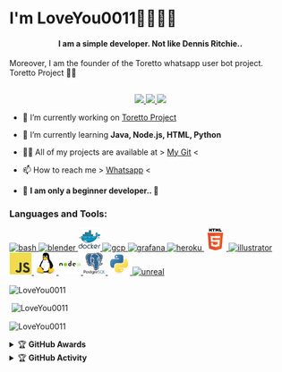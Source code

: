 <h1 align="centre">I'm LoveYou0011🔨👮🏻‍♂️</h1>
<h4 align="center">I am a simple developer. Not like Dennis Ritchie..</h3>
<h7 align="left">Moreover, I am the founder of the Toretto whatsapp user bot project. <br>Toretto Project 🚶‍♂️</h7>

##
<p align="center">
  <a href="https://github.com/LoveYou0011/Toretto">
    <img src="https://komarev.com/ghpvc/?username=LoveYou0011&label=Profile%20views&color=ff69b4&label=Profile+Views&style=plastic">

  </a>
  <a href="https://github.com/LoveYou0011/Toretto?tab=stars">
    <img src="https://img.shields.io/github/stars/LoveYou0011?color=ff69b4&label=Stars&style=plastic">

  </a>
  <a href="https://github.com/LoveYou0011?tab=followers">
    <img src="https://img.shields.io/github/followers/LoveYou0011?color=ff69b4&label=Followers&style=plastic">

  </a>
</p>


- 🔭 I’m currently working on [Toretto Project](https://github.com/LoveYou0011/Toretto)

- 🌱 I’m currently learning **Java, Node.js, HTML, Python**

- 👨‍💻 All of my projects are available at > [My Git](https://github.com/LoveYou0011/) <

- 📫 How to reach me > [Whatsapp](https://wa.me/917909139146) <

- 💫 **I am only a beginner developer.. 🌆**


<h3 align="left">Languages and Tools:</h3>
<p align="left"> <a href="https://www.gnu.org/software/bash/" target="_blank"> <img src="https://www.vectorlogo.zone/logos/gnu_bash/gnu_bash-icon.svg" alt="bash" width="40" height="40"/> </a> <a href="https://www.blender.org/" target="_blank"> <img src="https://download.blender.org/branding/community/blender_community_badge_white.svg" alt="blender" width="40" height="40"/> </a> <a href="https://www.docker.com/" target="_blank"> <img src="https://raw.githubusercontent.com/devicons/devicon/master/icons/docker/docker-original-wordmark.svg" alt="docker" width="40" height="40"/> </a> <a href="https://cloud.google.com" target="_blank"> <img src="https://www.vectorlogo.zone/logos/google_cloud/google_cloud-icon.svg" alt="gcp" width="40" height="40"/> </a> <a href="https://grafana.com" target="_blank"> <img src="https://www.vectorlogo.zone/logos/grafana/grafana-icon.svg" alt="grafana" width="40" height="40"/> </a> <a href="https://heroku.com" target="_blank"> <img src="https://www.vectorlogo.zone/logos/heroku/heroku-icon.svg" alt="heroku" width="40" height="40"/> </a> <a href="https://www.w3.org/html/" target="_blank"> <img src="https://raw.githubusercontent.com/devicons/devicon/master/icons/html5/html5-original-wordmark.svg" alt="html5" width="40" height="40"/> </a> <a href="https://www.adobe.com/in/products/illustrator.html" target="_blank"> <img src="https://www.vectorlogo.zone/logos/adobe_illustrator/adobe_illustrator-icon.svg" alt="illustrator" width="40" height="40"/> </a> <a href="https://developer.mozilla.org/en-US/docs/Web/JavaScript" target="_blank"> <img src="https://raw.githubusercontent.com/devicons/devicon/master/icons/javascript/javascript-original.svg" alt="javascript" width="40" height="40"/> </a> <a href="https://www.linux.org/" target="_blank"> <img src="https://raw.githubusercontent.com/devicons/devicon/master/icons/linux/linux-original.svg" alt="linux" width="40" height="40"/> </a> <a href="https://nodejs.org" target="_blank"> <img src="https://raw.githubusercontent.com/devicons/devicon/master/icons/nodejs/nodejs-original-wordmark.svg" alt="nodejs" width="40" height="40"/> </a> <a href="https://www.postgresql.org" target="_blank"> <img src="https://raw.githubusercontent.com/devicons/devicon/master/icons/postgresql/postgresql-original-wordmark.svg" alt="postgresql" width="40" height="40"/> </a> <a href="https://www.python.org" target="_blank"> <img src="https://raw.githubusercontent.com/devicons/devicon/master/icons/python/python-original.svg" alt="python" width="40" height="40"/> </a> <a href="https://unrealengine.com/" target="_blank"> <img src="https://raw.githubusercontent.com/kenangundogan/fontisto/036b7eca71aab1bef8e6a0518f7329f13ed62f6b/icons/svg/brand/unreal-engine.svg" alt="unreal" width="40" height="40"/> </a> </p>

<p><img align="center" src="https://github-readme-stats.vercel.app/api/top-langs?username=LoveYou0011&show_icons=true&layout=compact&theme=highcontrast" alt="LoveYou0011" /></p>

<p>&nbsp;<img align="center" src="https://github-readme-stats.vercel.app/api?username=LoveYou0011&show_icons=true&theme=highcontrast" alt="LoveYou0011" /></p>

<p><img align="center" src="https://github-readme-streak-stats.herokuapp.com/?user=LoveYou0011&theme=highcontrast" alt="LoveYou0011" /></p>
</details>

<details>
    <summary>&#127942 <b>GitHub Awards</b></summary><br/>

![Github Trophy](https://github-profile-trophy.vercel.app/?username=LoveYou0011)

</details>

<details>
    <summary>&#127942 <b>GitHub Activity</b></summary><br/>

![Metrics](https://metrics.lecoq.io/LoveYou0011?template=classic&followup=1&isocalendar=1&languages=1&isocalendar.duration=half-year&config.timezone=IndiaStandardTime%2FIstanbul)

[![News](https://github-readme-stats.vercel.app/api/pin/?username=LoveYou0011&theme=highcontrast&repo=Toretto)](https://github.com/LoveYou0011/Toretto)

</details>


